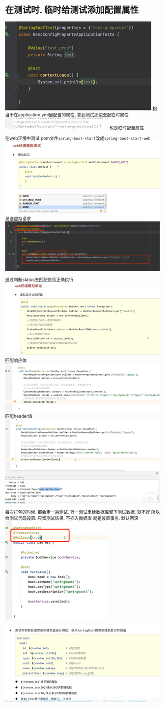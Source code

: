 # 在测试时. 临时给测试添加配置属性
![img_30.png](img_30.png)
相当于在application.yml里配置的属性, 拿到测试那边去配临时属性
![img_31.png](img_31.png)
也是临时配置属性

在web环境中测试
pom文件`spring-boot-start`改成`spring-boot-start-web`
![img_32.png](img_32.png)
发送虚拟请求
![img_33.png](img_33.png)

通过判断status去匹配是否正确执行
![img_34.png](img_34.png)
匹配响应体
![img_35.png](img_35.png)
匹配header值
![img_36.png](img_36.png)

每次打包的时候. 都会走一遍测试. 万一测试里给数据库留下测试数据. 就不好
所以给测试代码设置. 只留测试结果. 不插入数据库
就是设置事务. 默认回滚
![img_37.png](img_37.png)

![img_38.png](img_38.png)